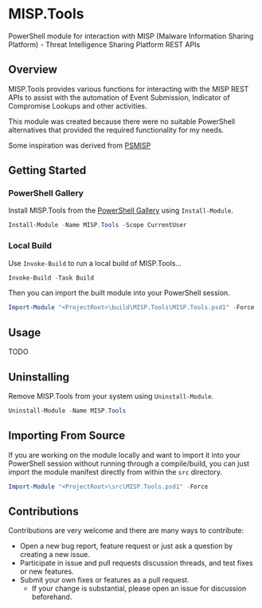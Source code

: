 # MISP.Tools

PowerShell module for interaction with MISP (Malware Information Sharing Platform) - Threat Intelligence Sharing Platform REST APIs

## Overview

MISP.Tools provides various functions for interacting with the MISP REST APIs to assist with the automation of Event Submission, Indicator of Compromise Lookups and other activities.

This module was created because there were no suitable PowerShell alternatives that provided the required functionality for my needs.

Some inspiration was derived from [PSMISP](https://github.com/mgajda83/PSMISP)

## Getting Started

### PowerShell Gallery

Install MISP.Tools from the [PowerShell Gallery](https://www.powershellgallery.com/) using `Install-Module`.

```powershell
Install-Module -Name MISP.Tools -Scope CurrentUser
```

### Local Build

Use `Invoke-Build` to run a local build of MISP.Tools...

```powershell
Invoke-Build -Task Build
```

Then you can import the built module into your PowerShell session.

```powershell
Import-Module "<ProjectRoot>\build\MISP.Tools\MISP.Tools.psd1" -Force
```

## Usage

TODO

## Uninstalling

Remove MISP.Tools from your system using `Uninstall-Module`.

```powershell
Uninstall-Module -Name MISP.Tools
```

## Importing From Source

If you are working on the module locally and want to import it into your PowerShell session without running through a compile/build, you can just import the module manifest directly from within the ```src``` directory.

```powershell
Import-Module "<ProjectRoot>\src\MISP.Tools.psd1" -Force
```

## Contributions

Contributions are very welcome and there are many ways to contribute:

- Open a new bug report, feature request or just ask a question by creating a new issue.
- Participate in issue and pull requests discussion threads, and test fixes or new features.
- Submit your own fixes or features as a pull request.
  - If your change is substantial, please open an issue for discussion beforehand.
